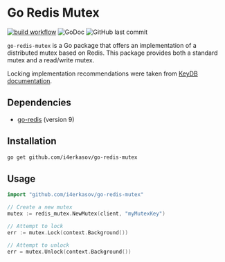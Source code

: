 # Go Redis Mutex

[![build workflow](https://github.com/i4erkasov/go-redis-mutex/actions/workflows/build.yml/badge.svg)](https://github.com/i4erkasov/go-redis-mutex/actions)
![GoDoc](https://godoc.org/github.com/i4erkasov/go-redis-mutex?status.svg)
![GitHub last commit](https://img.shields.io/github/last-commit/i4erkasov/go-redis-mutex)


`go-redis-mutex` is a Go package that offers an implementation of a distributed mutex based on Redis. This package provides both a standard mutex and a read/write mutex.

Locking implementation recommendations were taken from [KeyDB documentation](https://docs.keydb.dev/docs/distlock/).

## Dependencies

- [go-redis](https://github.com/go-redis/redis) (version 9)

## Installation

```bash
go get github.com/i4erkasov/go-redis-mutex
```

## Usage

```go
import "github.com/i4erkasov/go-redis-mutex"

// Create a new mutex
mutex := redis_mutex.NewMutex(client, "myMutexKey")

// Attempt to lock
err := mutex.Lock(context.Background())

// Attempt to unlock
err = mutex.Unlock(context.Background())
```
